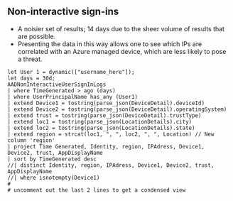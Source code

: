 ## Non-interactive sign-ins

- A noisier set of results; 14 days due to the sheer volume of results that are possible.
- Presenting the data in this way allows one to see which IPs are correlated with an Azure
managed device, which are less likely to pose a threat.                                                                                    

```kusto
let User 1 = dynamic(["username_here"]);
let days = 30d;
AADNonInteractiveUserSignInLogs
| where TimeGenerated > ago (days)
| where UserPrincipalName has_any (User1)
| extend Device1 = tostring(parse_json(DeviceDetail).deviceId)
| extend Device2 = tostring(parse_json(DeviceDetail).operatingSystem)
| extend trust = tostring(parse_json(DeviceDetail).trustType)
| extend loc1 = tostring(parse_json(LocationDetails).city)
| extend loc2 = tostring(parse_json(LocationDetails).state)
| extend region = strcat(loc1, ", ", loc2, ", ", Location) // New column 'region'
| project Time Generated, Identity, region, IPAdress, Device1, Device2, trust, AppDisplayName
| sort by TimeGenerated desc
//| distinct Identity, region, IPAdress, Device1, Device2, trust, AppDisplayName
//| where isnotempty(Device1)
#
# uncomment out the last 2 lines to get a condensed view 
```
